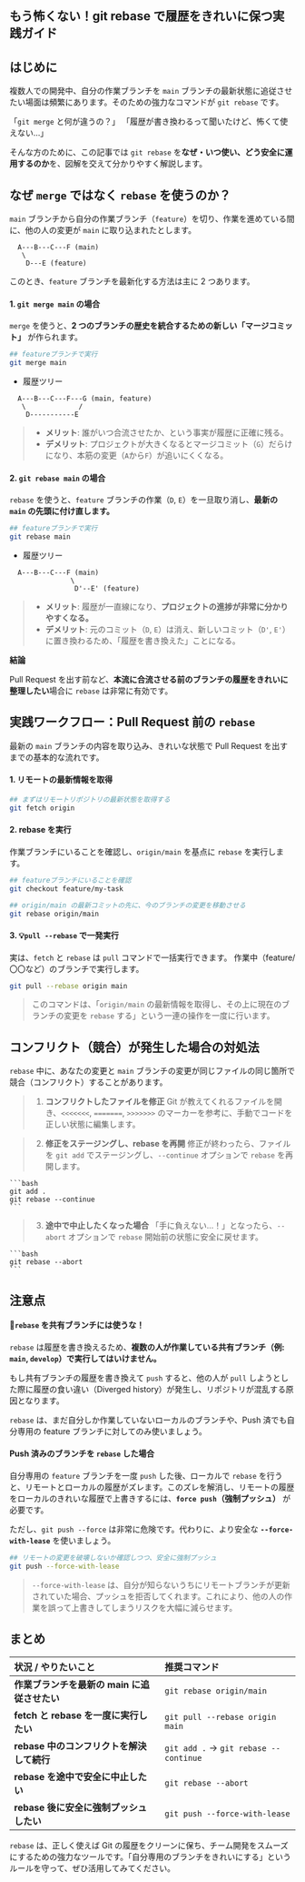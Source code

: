 ## もう怖くない！git rebase で履歴をきれいに保つ実践ガイド

## はじめに

複数人での開発中、自分の作業ブランチを `main` ブランチの最新状態に追従させたい場面は頻繁にあります。そのための強力なコマンドが `git rebase` です。

「`git merge` と何が違うの？」
「履歴が書き換わるって聞いたけど、怖くて使えない…」

そんな方のために、この記事では `git rebase` を**なぜ・いつ使い、どう安全に運用するのか**を、図解を交えて分かりやすく解説します。

## なぜ `merge` ではなく `rebase` を使うのか？

`main` ブランチから自分の作業ブランチ（`feature`）を切り、作業を進めている間に、他の人の変更が `main` に取り込まれたとします。

```
  A---B---C---F (main)
   \
    D---E (feature)
```

このとき、`feature` ブランチを最新化する方法は主に 2 つあります。

#### 1. `git merge main` の場合

`merge` を使うと、**2 つのブランチの歴史を統合するための新しい「マージコミット」** が作られます。

```bash
## featureブランチで実行
git merge main
```

- 履歴ツリー

```
  A---B---C---F---G (main, feature)
   \             /
    D-----------E
```

> - **メリット**: 誰がいつ合流させたか、という事実が履歴に正確に残る。
> - **デメリット**: プロジェクトが大きくなるとマージコミット（`G`）だらけになり、本筋の変更（`A`から`F`）が追いにくくなる。

#### 2. `git rebase main` の場合

`rebase` を使うと、`feature` ブランチの作業（`D`, `E`）を一旦取り消し、**最新の `main` の先頭に付け直します。**

```bash
## featureブランチで実行
git rebase main
```

- 履歴ツリー

```
  A---B---C---F (main)
               \
                D'--E' (feature)
```

> - **メリット**: 履歴が一直線になり、**プロジェクトの進捗が非常に分かりやすくなる。**
> - **デメリット**: 元のコミット（`D`, `E`）は消え、新しいコミット（`D'`, `E'`）に置き換わるため、「履歴を書き換えた」ことになる。

**結論**

Pull Request を出す前など、**本流に合流させる前のブランチの履歴をきれいに整理したい**場合に `rebase` は非常に有効です。

## 実践ワークフロー：Pull Request 前の `rebase`

最新の `main` ブランチの内容を取り込み、きれいな状態で Pull Request を出すまでの基本的な流れです。

#### 1. リモートの最新情報を取得

```bash
## まずはリモートリポジトリの最新状態を取得する
git fetch origin
```

#### 2. rebase を実行

作業ブランチにいることを確認し、`origin/main` を基点に `rebase` を実行します。

```bash
## featureブランチにいることを確認
git checkout feature/my-task

## origin/main の最新コミットの先に、今のブランチの変更を移動させる
git rebase origin/main
```

#### 3. 💡`pull --rebase` で一発実行

実は、`fetch` と `rebase` は `pull` コマンドで一括実行できます。
作業中（feature/〇〇など）のブランチで実行します。

```bash
git pull --rebase origin main
```

> このコマンドは、「`origin/main` の最新情報を取得し、その上に現在のブランチの変更を `rebase` する」という一連の操作を一度に行います。

## コンフリクト（競合）が発生した場合の対処法

`rebase` 中に、あなたの変更と `main` ブランチの変更が同じファイルの同じ箇所で競合（コンフリクト）することがあります。

> 1.  **コンフリクトしたファイルを修正**
>     Git が教えてくれるファイルを開き、`<<<<<<<`, `=======`, `>>>>>>>` のマーカーを参考に、手動でコードを正しい状態に編集します。

> 2.  **修正をステージングし、rebase を再開**
>     修正が終わったら、ファイルを `git add` でステージングし、`--continue` オプションで `rebase` を再開します。

    ```bash
    git add .
    git rebase --continue
    ```

> 3.  **途中で中止したくなった場合**
>     「手に負えない…！」となったら、`--abort` オプションで `rebase` 開始前の状態に安全に戻せます。

    ```bash
    git rebase --abort
    ```

## 注意点

#### 🚨`rebase` を共有ブランチには使うな！

`rebase` は履歴を書き換えるため、**複数の人が作業している共有ブランチ（例: `main`, `develop`）で実行してはいけません。**

もし共有ブランチの履歴を書き換えて `push` すると、他の人が `pull` しようとした際に履歴の食い違い（Diverged history）が発生し、リポジトリが混乱する原因となります。

`rebase` は、まだ自分しか作業していないローカルのブランチや、Push 済でも自分専用の feature ブランチに対してのみ使いましょう。

#### Push 済みのブランチを `rebase` した場合

自分専用の `feature` ブランチを一度 `push` した後、ローカルで `rebase` を行うと、リモートとローカルの履歴がズレます。このズレを解消し、リモートの履歴をローカルのきれいな履歴で上書きするには、**`force push`（強制プッシュ）** が必要です。

ただし、`git push --force` は非常に危険です。代わりに、より安全な **`--force-with-lease`** を使いましょう。

```bash
## リモートの変更を破壊しないか確認しつつ、安全に強制プッシュ
git push --force-with-lease
```

> `--force-with-lease` は、自分が知らないうちにリモートブランチが更新されていた場合、プッシュを拒否してくれます。これにより、他の人の作業を誤って上書きしてしまうリスクを大幅に減らせます。

## まとめ

| 状況 / やりたいこと                          | 推奨コマンド                          |
| :------------------------------------------- | :------------------------------------ |
| **作業ブランチを最新の main に追従させたい** | `git rebase origin/main`              |
| **fetch と rebase を一度に実行したい**       | `git pull --rebase origin main`       |
| **rebase 中のコンフリクトを解決して続行**    | `git add .` → `git rebase --continue` |
| **rebase を途中で安全に中止したい**          | `git rebase --abort`                  |
| **rebase 後に安全に強制プッシュしたい**      | `git push --force-with-lease`         |

`rebase` は、正しく使えば Git の履歴をクリーンに保ち、チーム開発をスムーズにするための強力なツールです。「自分専用のブランチをきれいにする」というルールを守って、ぜひ活用してみてください。
